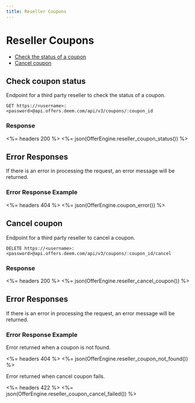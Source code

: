 ```yaml
---
title: Reseller Coupons
---
```


# Reseller Coupons

* [Check the status of a coupon](/v3/resellers/coupons/#check-coupon-status)
* [Cancel coupon](/v3/resellers/coupons/#cancel-coupon)

## Check coupon status

Endpoint for a third party reseller to check the status of a coupon.

    GET https://<username>:<password>@api.offers.deem.com/api/v3/coupons/:coupon_id

### Response

<%= headers 200 %>
<%= json(OfferEngine.reseller_coupon_status()) %>

## Error Responses

If there is an error in processing the request, an error message will be returned.

### Error Response Example

<%= headers 404 %>
<%= json(OfferEngine.coupon_error()) %>

## Cancel coupon

Endpoint for a third party reseller to cancel a coupon.

    DELETE https://<username>:<password>@api.offers.deem.com/api/v3/coupons/:coupon_id/cancel

### Response

<%= headers 200 %>
<%= json(OfferEngine.reseller_cancel_coupon()) %>

## Error Responses

If there is an error in processing the request, an error message will be returned.

### Error Response Example

Error returned when a coupon is not found.

<%= headers 404 %>
<%= json(OfferEngine.reseller_coupon_not_found()) %>

Error returned when cancel coupon fails.

<%= headers 422 %>
<%= json(OfferEngine.reseller_coupon_cancel_failed()) %>

